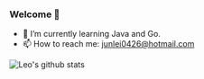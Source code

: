 ### Welcome 👋

- 🌱 I’m currently learning Java and Go.
- 📫 How to reach me: junlei0426@hotmail.com

![Leo's github stats](https://github-readme-stats.vercel.app/api?username=Leo0426&theme=buefy&show_icons=true)
